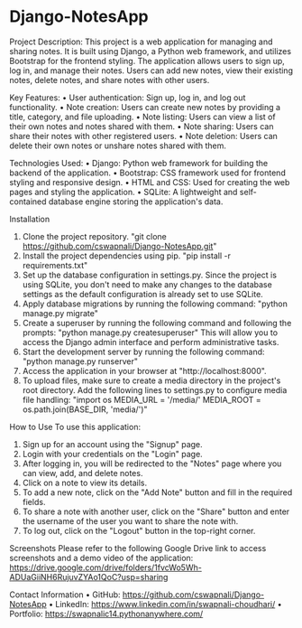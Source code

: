 # Django-NotesApp
Project Description:
This project is a web application for managing and sharing notes. It is built using Django, a Python web framework, and utilizes Bootstrap for the frontend styling. The application allows users to sign up, log in, and manage their notes. Users can add new notes, view their existing notes, delete notes, and share notes with other users.

Key Features:
•	User authentication: Sign up, log in, and log out functionality.
•	Note creation: Users can create new notes by providing a title, category, and file uploading.
•	Note listing: Users can view a list of their own notes and notes shared with them.
•	Note sharing: Users can share their notes with other registered users.
•	Note deletion: Users can delete their own notes or unshare notes shared with them.

Technologies Used:
•	Django: Python web framework for building the backend of the application.
•	Bootstrap: CSS framework used for frontend styling and responsive design.
•	HTML and CSS: Used for creating the web pages and styling the application.
•	SQLite: A lightweight and self-contained database engine storing the application's data.

Installation
1.	Clone the project repository.
"git clone https://github.com/cswapnali/Django-NotesApp.git"
2.	Install the project dependencies using pip.
"pip install -r requirements.txt"
3.	Set up the database configuration in settings.py. Since the project is using SQLite, you don't need to make any changes to the database settings as the default configuration is already set to use SQLite.
4.	Apply database migrations by running the following command:
"python manage.py migrate"
5.	Create a superuser by running the following command and following the prompts:
"python manage.py createsuperuser"
This will allow you to access the Django admin interface and perform administrative tasks.
6.	Start the development server by running the following command:
"python manage.py runserver"
7.	Access the application in your browser at "http://localhost:8000".
8.	To upload files, make sure to create a media directory in the project's root directory.
Add the following lines to settings.py to configure media file handling:
"import os
MEDIA_URL = '/media/'
MEDIA_ROOT = os.path.join(BASE_DIR, 'media/')"

How to Use
To use this application:
1.	Sign up for an account using the "Signup" page.
2.	Login with your credentials on the "Login" page.
3.	After logging in, you will be redirected to the "Notes" page where you can view, add, and delete notes.
4.	Click on a note to view its details.
5.	To add a new note, click on the "Add Note" button and fill in the required fields.
6.	To share a note with another user, click on the "Share" button and enter the username of the user you want to share the note with.
7.	To log out, click on the "Logout" button in the top-right corner.

Screenshots 
Please refer to the following Google Drive link to access screenshots and a demo video of the application: 
https://drive.google.com/drive/folders/1fvcWo5Wh-ADUaGiiNH6RujuvZYAo1QoC?usp=sharing

Contact Information 
•	GitHub: https://github.com/cswapnali/Django-NotesApp
•	LinkedIn: https://www.linkedin.com/in/swapnali-choudhari/
•	Portfolio: https://swapnalic14.pythonanywhere.com/

